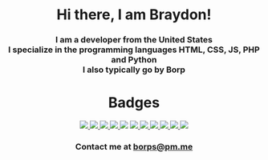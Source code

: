 <h1 align="center">Hi there, I am Braydon!</h1>

<div>
  <h3 align="center">
    I am a developer from the United States<br>
    I specialize in the programming languages HTML, CSS, JS, PHP and Python<br>
    I also typically go by Borp
  </h3>
</div>

<h1 align="center">Badges</h1>
<div align="center">
  <a href="https://html.spec.whatwg.org/"><img src="https://img.shields.io/badge/HTML-Hyper%20Text%20Markup%20Language-orange?style=for-the-badge&logo=HTML5&logoColor=white"/> </a>
  <a href="https://www.php.net/"><img src="https://img.shields.io/badge/PHP-Hypertext%20Preprocessor-blueviolet?style=for-the-badge&logo=PHP&logoColor=white"/> </a>
  <a href="https://www.javascript.com/"><img src="https://img.shields.io/badge/JS-JavaScript-fbff00?style=for-the-badge&logo=javascript&logoColor=white"/> </a>
  <a href="https://www.w3.org/Style/CSS/Overview.en.html"><img src="https://img.shields.io/badge/CSS-Cascading%20Style%20Sheet-blue?style=for-the-badge&logo=css3&logoColor=white"/> </a>
  <a href="https://www.python.org/"><img src="https://img.shields.io/badge/PY-Python%203-blue?style=for-the-badge&logo=python&logoColor=white"/></a>
  <a href="https://code.visualstudio.com/"><img src="https://img.shields.io/badge/VSCODE-Visual%20Studio%20Code-blue?style=for-the-badge&logo=visual-studio-code&logoColor=white"/> </a>
  <a href="https://www.microsoft.com/en-us/windows"><img src="https://img.shields.io/badge/Microsoft-Windows%2011%20Home-38a5e0?style=for-the-badge&logo=windows&logoColor=white"/> </a>
  <a href="https://docker.com"><img src="https://img.shields.io/badge/Docker-Container%20Platform-blue?style=for-the-badge&logo=docker&logoColor=white"/> </a>
  <a href="https://discord.com/"><img src="https://img.shields.io/badge/discord-borp%233934-5765f2?style=for-the-badge&logo=discord&logoColor=white"/> </a>
  <a href="https://www.vmware.com/"><img src="https://img.shields.io/badge/VMWare-Workstation%20Pro-42f5cb?style=for-the-badge&logo=vmware&logoColor=white" /> </a>
  <a href="https://en.cutefishos.com/"><img src="https://img.shields.io/badge/Linux-CutefishOS-25b0ff?style=for-the-badge&logo=ubuntu&logoColor=white"/> </a>
</div>
<h3 align="center">Contact me at <a href="borps@pm.me">borps@pm.me</a></h3>
